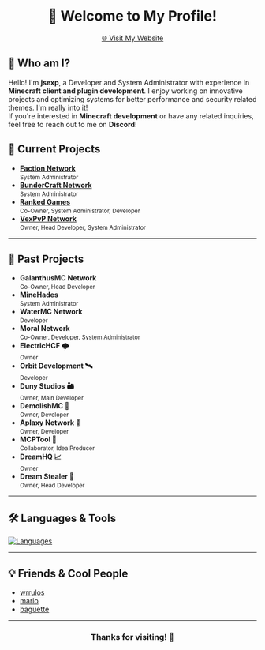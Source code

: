 <div align="center">
  <h1>👋 Welcome to My Profile!</h1>
  <a href="https://jsexp.wtf" target="_blank">🌐 Visit My Website</a>
</div>

## 🤔 Who am I?
Hello! I'm **jsexp**, a Developer and System Administrator with experience in **Minecraft client and plugin development**. I enjoy working on innovative projects and optimizing systems for better performance and security related themes. I'm really into it!  
If you're interested in **Minecraft development** or have any related inquiries, feel free to reach out to me on **Discord**!  

## 🚀 Current Projects

- **[Faction Network](https://discord.gg/factionetwork)**  
  <small>System Administrator</small>
- **[BunderCraft Network](https://discord.gg/bundercraft)**  
  <small>System Administrator</small>
- **[Ranked Games](https://discord.gg/rankedrip)**  
  <small>Co-Owner, System Administrator, Developer</small>
- **[VexPvP Network](https://discord.vexpvp.club)**  
  <small>Owner, Head Developer, System Administrator</small>

---

## 📜 Past Projects

- **GalanthusMC Network**  
  <small>Co-Owner, Head Developer</small>
- **MineHades**  
  <small>System Administrator</small>
- **WaterMC Network**  
  <small>Developer</small>
- **Moral Network**  
  <small>Co-Owner, Developer, System Administrator</small>
- **ElectricHCF 🌩️**  
  <small>Owner</small>
- **Orbit Development 🛰️**  
  <small>Developer</small>
- **Duny Studios 🏜️**  
  <small>Owner, Main Developer</small>
- **DemolishMC 🔨**  
  <small>Owner, Developer</small>
- **Aplaxy Network 🐍**  
  <small>Owner, Developer</small>
- **MCPTool 🧨**  
  <small>Collaborator, Idea Producer</small>
- **DreamHQ 📈**  
  <small>Owner</small>
- **Dream Stealer 💭**  
  <small>Owner, Head Developer</small>

---

## 🛠️ Languages & Tools

[![Languages](https://skillicons.dev/icons?i=python,java,javascript,mysql,mongodb,redis,flask,express,nginx,bash,cloudflare,debian,discord,bots,docker,sqlite,vscode)](https://skillicons.dev)

---

## 💡 Friends & Cool People

- [wrrulos](https://github.com/wrrulos)
- [mario](https://github.com/ImJustMario)
- [baguette](https://github.com/Zen-kun04)

---

<div align="center">
  <h3>Thanks for visiting! 🚀</h3>
</div>
